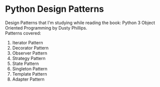 # Python Design Patterns

Design Patterns that I'm studying while reading the book: Python 3 Object Oriented Programming by Dusty Phillips.<br>
Patterns covered:
1. Iterator Pattern
1. Decorator Pattern
1. Observer Pattern
1. Strategy Pattern
1. State Pattern
1. Singleton Pattern
1. Template Pattern
1. Adapter Pattern